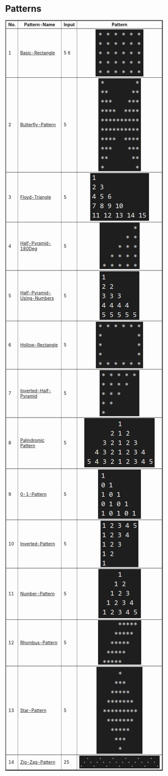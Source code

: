 <html>
<head>
<h1> Patterns </h1>
</head>
<body>
    <table border="2px solid black">
        <tr>
            <th>No.</th>
            <th>Pattern-Name</th>
            <th>Input</th>
            <th>Pattern</th>
        </tr>
        <tr>
            <td>1</td>
            <td> <a href="https://github.com/Abhishek-Pashte/Patterns-CPP/blob/main/Programs/Basic_Rectangle.cpp"> Basic-Rectangle </a> </td>
            <td>5 6</td>
            <td>
                <img src="Images/BasicRectangle.jpg" alt="Basic-Rectangle" style="display: block; margin-left: auto; margin-right: auto;">
            </td>
        </tr>
        <tr>
            <td>2</td>
            <td> <a href="https://github.com/Abhishek-Pashte/Patterns-CPP/blob/main/Programs/Butterfly_Pattern.cpp"> Butterfly-Pattern </a> </td>
            <td>5</td>
            <td>
                <img src="Images/ButterflyPattern.jpg" alt="Basic-Rectangle" style="display: block; margin-left: auto; margin-right: auto;">
            </td>
        </tr>
        <tr>
            <td>3</td>
            <td> <a href="https://github.com/Abhishek-Pashte/Patterns-CPP/tree/main/Programs/Floyd_Triangle"> Floyd-Triangle </a> </td>
            <td>5</td>
            <td>
                <img src="Images/FloydTriangle.jpg" alt="Basic-Rectangle" style="display: block; margin-left: auto; margin-right: auto;">
            </td>
        </tr>
        <tr>
            <td>4</td>
            <td> <a href="https://github.com/Abhishek-Pashte/Patterns-CPP/blob/main/Programs/Half_Pyramid_180deg.cpp"> Half-Pyramid-180Deg </a> </td>
            <td>5</td>
            <td>
                <img src="Images/HalfPyramid180Deg.jpg" alt="Basic-Rectangle" style="display: block; margin-left: auto; margin-right: auto;">
            </td>
        </tr>
        <tr>
            <td>5</td>
            <td> <a href="https://github.com/Abhishek-Pashte/Patterns-CPP/blob/main/Programs/Half_Pyramid_Using_Numbers.cpp"> Half-Pyramid-Using-Numbers </a> </td>
            <td>5</td>
            <td>
                <img src="Images/HalfPyramidUsingNumber.jpg" alt="Basic-Rectangle" style="display: block; margin-left: auto; margin-right: auto;">
            </td>
        </tr>
        <tr>
            <td>6</td>
            <td> <a href="https://github.com/Abhishek-Pashte/Patterns-CPP/blob/main/Programs/Hollow_Rectangle.cpp"> Hollow-Rectangle </a> </td>
            <td>5</td>
            <td>
                <img src="Images/HollowRectangle.jpg" alt="Basic-Rectangle" style="display: block; margin-left: auto; margin-right: auto;">
            </td>
        </tr>
        <tr>
            <td>7</td>
            <td> <a href="https://github.com/Abhishek-Pashte/Patterns-CPP/blob/main/Programs/Inverted_Half_Pyramid.cpp"> Inverted-Half-Pyramid </a> </td>
            <td>5</td>
            <td>
                <img src="Images/InvertedHalfPyramid.jpg" alt="Basic-Rectangle" style="display: block; margin-left: auto; margin-right: auto;">
            </td>
        </tr><tr>
            <td>8</td>
            <td> <a href="https://github.com/Abhishek-Pashte/Patterns-CPP/blob/main/Programs/Palindromic_Pattern.cpp"> Palindromic Pattern </a> </td>
            <td>5</td>
            <td>
                <img src="Images/PalindromicPattern.jpg" alt="Basic-Rectangle" style="display: block; margin-left: auto; margin-right: auto;">
            </td>
        </tr>
        <tr>
            <td>9</td>
            <td> <a href="https://github.com/Abhishek-Pashte/Patterns-CPP/blob/main/Programs/0-1_Pattern.cpp"> 0-1-Pattern </a> </td>
            <td>5</td>
            <td>
                <img src="Images/0-1Pattern.jpg" alt="Basic-Rectangle" style="display: block; margin-left: auto; margin-right: auto;">
            </td>
        </tr>
        <tr>
            <td>10</td>
            <td> <a href="https://github.com/Abhishek-Pashte/Patterns-CPP/blob/main/Programs/Inverted_Pattern.cpp"> Inverted-Pattern </a> </td>
            <td>5</td>
            <td>
                <img src="Images/InvertedPattern.jpg" alt="Basic-Rectangle" style="display: block; margin-left: auto; margin-right: auto;">
            </td>
        </tr>
        <tr>
            <td>11</td>
            <td> <a href="https://github.com/Abhishek-Pashte/Patterns-CPP/blob/main/Programs/Number_Pattern.cpp"> Number-Pattern </a> </td>
            <td>5</td>
            <td>
                <img src="Images/NumberPattern.jpg" alt="Basic-Rectangle" style="display: block; margin-left: auto; margin-right: auto;">
            </td>
        </tr>
        <tr>
            <td>12</td>
            <td> <a href="https://github.com/Abhishek-Pashte/Patterns-CPP/blob/main/Programs/Rhombus_Pattern.cpp"> Rhombus-Pattern </a> </td>
            <td>5</td>
            <td>
                <img src="Images/RhombusPattern.jpg" alt="Basic-Rectangle" style="display: block; margin-left: auto; margin-right: auto;">
            </td>
        </tr>
        <tr>
            <td>13</td>
            <td> <a href="https://github.com/Abhishek-Pashte/Patterns-CPP/blob/main/Programs/Star_Pattern.cpp"> Star-Pattern </a> </td>
            <td>5</td>
            <td>
                <img src="Images/StarPattern.jpg" alt="Basic-Rectangle" style="display: block; margin-left: auto; margin-right: auto;">
            </td>
        </tr>
        <tr>
            <td>14</td>
            <td> <a href="https://github.com/Abhishek-Pashte/Patterns-CPP/blob/main/Programs/Zig-Zag_Pattern.cpp"> Zig-Zag-Pattern </a> </td>
            <td>25</td>
            <td>
                <img src="Images/ZigZagPattern.jpg" alt="Basic-Rectangle" style="display: block; margin-left: auto; margin-right: auto;">
            </td>
        </tr>
      </table>
</body>
</html>

